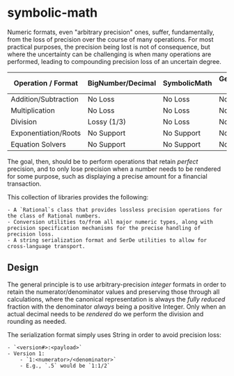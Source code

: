 symbolic-math
=============

Numeric formats, even "arbitrary precision" ones, suffer, fundamentally, from the loss of precision over the course of many operations.  For most practical purposes, the precision being lost is not of consequence, but where the uncertainty can be challenging is when many operations are performed, leading to compounding precision loss of an uncertain degree.

|  Operation / Format  | BigNumber/Decimal | SymbolicMath | Generalized CAS |
|----------------------|-------------------|--------------|-----------------|
| Addition/Subtraction | No Loss           | No Loss      | No Loss         |
| Multiplication       | No Loss           | No Loss      | No Loss         |
| Division             | Lossy (1/3)       | No Loss      | No Loss         |
| Exponentiation/Roots | No Support        | No Support   | No Loss         |
| Equation Solvers     | No Support        | No Support   | No Loss         |

The goal, then, should be to perform operations that retain *perfect* precision, and to only lose precision when a number needs to be rendered for some purpose, such as displaying a precise amount for a financial transaction.

This collection of libraries provides the following:

    - A `Rational`s class that provides lossless precision operations for the class of Rational numbers.
    - Conversion utilities to/from all major numeric types, along with precision specification mechanisms for the precise handling of precision loss.
    - A string serialization format and SerDe utilities to allow for cross-language transport.


## Design

The general principle is to use arbitrary-precision *integer* formats in order to retain the numerator/denominator values and preserving those through all calculations, where the canonical representation is always the *fully reduced* fraction with the denominator *always* being a positive Integer.  Only when an actual decimal needs to be *rendered* do we perform the division and rounding as needed.

The serialization format simply uses String in order to avoid precision loss:

    - `<version#>:<payload>`
    - Version 1:
        - `1:<numerator>/<denominator>`
        - E.g., `.5` would be `1:1/2`
